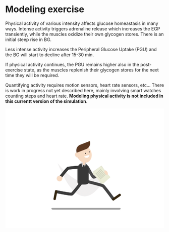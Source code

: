 Modeling exercise
=================

Physical activity of various intensity affects glucose homeastasis in many ways. Intense activity triggers adrenaline release which increases the EGP transiently, while the muscles oxidize their own glycogen stores. There is an initial steep rise in BG.

Less intense activity increases the Peripheral Glucose Uptake (PGU) and the BG will start to decline after 15-30 min.

If physical activity continues, the PGU remains higher also in the post-exercise state, as the muscles replenish their glycogen stores for the next time they will be required.

Quantifying activity requires motion sensors, heart rate sensors, etc... There is work in progress not yet described here, mainly involving smart watches counting steps and heart rate. **Modeling physical activity is not included in this currentt version of the simulation**.

![Animation](../img/running.gif)